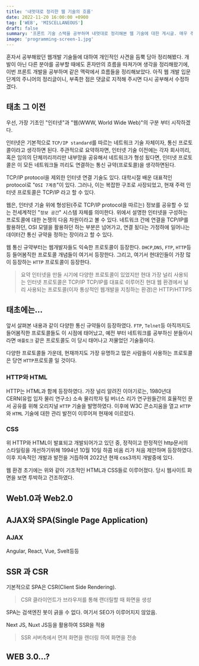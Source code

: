 ```yaml
---
title: '내멋대로 정리한 웹 기술의 흐름'
date: 2022-11-20 16:00:00 +0900
tag: ['WEB', 'MISCELLANEOUS']
draft: false
summary: '프론트 기술 스택을 공부하며 내멋대로 정리해본 웹 기술에 대한 게시글. 매우 주관적으로 정리'
image: 'programming-screen-1.jpg'
---
```


혼자서 공부해왔던 웹개발 기술들에 대하여 개인적인 사견을 듬뿍 담아 정리해봤다. 개발이 아닌 다른 분야를 공부할 때에도 혼자만의 흐름을 따져가며 생각을 정리해왔기에, 이번 프론트 개발을 공부하며 같은 맥락에서 흐름들을 정리해보았다. 아직 웹 개발 입문단계의 주니어의 정리글이니, 부족한 점은 댓글로 지적해 주시면 다시 공부해서 수정하겠다.

## 태초 그 이전

우선, 가장 기초인 "인터넷"과 "웹(WWW, World Wide Web)"의 구분 부터 시작하겠다.

인터넷은 기본적으로 ``TCP/IP standard``를 따르는 네트워크 기술 자체이자, 통신 프로토콜이라고 생각하면 된다.
주관적으로 요약하자면, 인터넷 기술 이전에는 각자 회사끼리, 혹은 임의의 단체끼리끼리만 내부망을 공유해서 네트워크가 형성 됬다면, 인터넷 프로토콜은 이 모든 네트워크들 끼리도 연결하는 통신 규약(프로토콜)을 생각하면된다.

TCP/IP protocol을 제외한 인터넷 연결 기술도 있다. 대학시절 배운 대표적인 protocol로 "``OSI 7계층``"이 있다. 그러나, 이는 복잡한 구조로 사장되었고, 현재 주력 인터넷 프로토콜은 TCP/IP 라고 할 수 있다.

웹은, 인터넷 기술 위에 형성된(주로 TCP/IP protocol을 따르는) 정보를 공유할 수 있는 전세계적인 "``정보 공간``" 시스템 자체를 의미한다. 위에서 설명한 인터넷을 구성하는 프로토콜에 대한 논쟁의 다음 차원이라고 볼 수 있다. 네트워크 간에 연결을 TCP/IP를 활용하던, OSI 모델을 활용하던 하는 부분은 넘어가고, 연결 됬다는 가정하에 일어나는 데이터간 통신 규약을 정하는 장이라고 할 수 있다.

웹 통신 규약부터는 웹개발자들도 익숙한 프로토콜이 등장한다. ``DHCP``,``DNS``, ``FTP``, ``HTTP``등등 들어봄직한 프로토콜 개념들이 여기서 등장한다. 그리고, 여기서 현대인들이 가장 많이 등장하는 ``HTTP`` 프로토콜이 등장한다.

> 요약
> 인터넷을 만들 시기에 다양한 프로토콜이 있었지만 현대 가장 널리 사용되는 인터넷 프로토콜은 TCP/IP
> TCP/IP를 대표로 이루어진 현대 웹 환경에서 널리 사용되는 프로토콜(이자 통상적인 웹개발을 지칭하는 환경)은 HTTP/HTTPS

## 태초에는...

앞서 살펴본 내용과 같이 다양한 통신 규약들이 등장하였다. ``FTP``, ``Telnet``등 아직까지도 들어봄직한 프로토콜들도 이 시점에 태어났고, 예전 부터 네트워크를 공부하신 분들이시라면 ``애플토크`` 같은 프로토콜도 이 당시 태어나고 저물었던 기술들이다.

다양한 프로토콜들 가운데, 현재까지도 가장 유명하고 많은 사람들이 사용하는 프로토콜은 당연 ``HTTP``프로토콜 일 것이다.

### HTTP와 HTML

HTTP는 HTML과 함께 등장하였다. 가장 널리 알려진 이야기로는, 1980년대 CERN(유럽 입자 물리 연구소) 소속 물리학자 팀 버너스 리가 연구원들간의 효율적인 문서 공유를 위해 오리지널 ``HTTP`` 기술을 발명하였다. 이후에 W3C 콘소지움을 열고 ``HTTP``와 ``HTML`` 기술에 대한 관리 발전이 이루어져 현재에 이르렀다.

### CSS
위 HTTP와 HTML이 발표되고 개발되어가고 있던 중, 정적이고 한정적인 http문서의 스타일링을 개선하기위해 1994년 10월 10일 하콤 비옴 리가 처음 제안하며 등장하였다. 이후 지속적인 개발과 발전을 거듭하여 2022년 현재 css3까지 개발중에 있다.

웹 환경 초기에는 위와 같이 기초적인 HTML과 CSS들로 이루어졌다. 당시 웹사이트 화면을 보면 투박하고 건조하였다.

## Web1.0과 Web2.0

## AJAX와 SPA(Single Page Application)

### AJAX

Angular, React, Vue, Svelt등등

## SSR 과 CSR

기본적으로 SPA은 CSR(Client Side Rendering).

> CSR
> 클라이언트가 브라우저를 통해 랜더릴할 때 화면을 생성

SPA는 검색엔진 봇이 긁을 수 없다. 여기서 SEO가 이루어지지 않았음.

Next JS, Nuxt JS등을 활용하여 SSR을 적용

> SSR
> 서버측에서 먼저 화면을 렌더링 하여 화면을 전송

## WEB 3.0...?